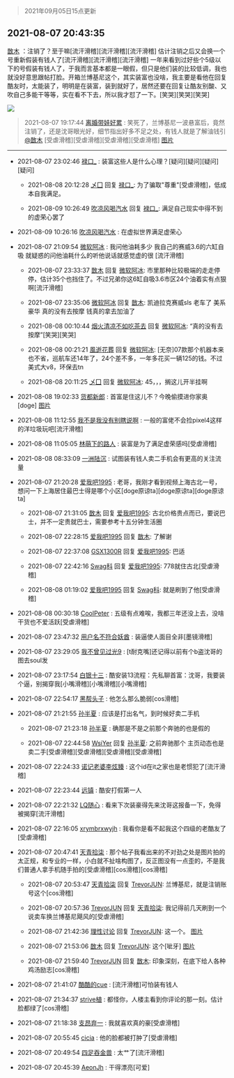 > 2021年09月05日15点更新
<link rel="stylesheet" href="https://cdn.jsdelivr.net/gh/taotie6/sampleJSON@main/css/photo_show.css">


 ## 2021-08-07 20:43:35 

 [㪚木](https://www.coolapk.com/feed/28990016?shareKey=YTg3MGFlOWZlNjlmNjEzMTc4MmI~) ：注销了？至于嘛[流汗滑稽][流汗滑稽][流汗滑稽]
估计注销之后又会换一个号重新假装有钱人了[流汗滑稽][流汗滑稽][流汗滑稽]
一年来看到过好些个5级以下的号假装有钱人了，于我而言基本都是一眼假，但只是他们装的比较低调，我也就没好意思跟帖打脸。开箱兰博基尼这个，其实装富也没啥<!--break-->，我主要是看他在回复酷友时，太能装了，明明是在装富，装到就好了，居然还要在回复让酷友别酸、又吹自己多能干等等，实在看不下去，所以我才怼了一下。[笑哭][笑哭][笑哭] 

<div class="album">
<img class="img-item" src="http://image.coolapk.com/feed/2020/0606/14/1081091_607a8969_5831_4585@186x139.gif" />
</div>

> 2021-08-07 19:17:44 
> [离婚带娃好累](https://www.coolapk.com/feed/28987651?shareKey=YWM2MzFlM2Y0NjJmNjEzMTc4MmI~) : 笑死了，兰博基尼一波悬富后，竟然注销了，还是沈哥眼光好，细节指出好多不足之处，有钱人就是了解油钱引<a class="feed-link-uname" href="/u/㪚木">@㪚木</a> [受虐滑稽][受虐滑稽][受虐滑稽][受虐滑稽] 
[图片](http://image.coolapk.com/feed/2021/0807/19/8385282_1ed31d07_5044_1963@896x273.png)

 ------- 

- 2021-08-07 23:02:46 [禄口_](uid=1005884) : 装富这些人是什么心理？[疑问][疑问][疑问][疑问] 

    - 2021-08-08 20:12:28 [乄囗](uid=759206) 回复 [禄口_](uid=1005884): 为了骗取&quot;尊重&quot;[受虐滑稽]，低成本自我满足。 

    - 2021-08-09 10:26:49 [吹凉风喝汽水](uid=1078141) 回复 [禄口_](uid=1005884): 满足自己现实中得不到的虚荣心罢了 

- 2021-08-09 10:26:16 [吹凉风喝汽水](uid=1078141) : 在虚拟世界满足虚荣心 

- 2021-08-07 21:09:54 [微软阿冰](uid=2809827) : 我问他油耗多少 我自己的赛威3.6的六缸自吸 就疑惑的问他油耗什么的听他说话就感觉虚的很 [流汗滑稽] 

    - 2021-08-07 23:33:37 [㪚木](uid=1081091) 回复 [微软阿冰](uid=2809827): 市里那种比较极端的走走停停，估计35个也挡住了。不过兄弟你这6缸自吸3.6市区24个油着实有点狠啊[流汗滑稽] 

    - 2021-08-07 23:35:06 [微软阿冰](uid=2809827) 回复 [㪚木](uid=1081091): 凯迪拉克赛威sls 老车了 美系豪华 真的没有去按摩 钱真的拿去加油了 

    - 2021-08-08 00:10:44 [烟火清凉不如吃茶去](uid=4279524) 回复 [微软阿冰](uid=2809827): “真的没有去按摩”[笑哭][笑哭] 

    - 2021-08-08 00:21:21 [風逝花葬](uid=739984) 回复 [微软阿冰](uid=2809827): [无奈]07款那个机器本来也不省，巡航车还14年了，24个差不多，一年多花买一辆125的钱。不过美式大v8，环保去tn 

    - 2021-08-08 20:11:25 [乄囗](uid=759206) 回复 [微软阿冰](uid=2809827): 45，，，搁这儿开半挂啊 

- 2021-08-08 19:02:33 [货都新郎](uid=3389447) : 首富是住这儿不？今晚偷摸进你家奥[doge] [图片](http://image.coolapk.com/feed/2021/0808/19/3389447_17c966c0_0551_3259@1080x2336.jpeg)

- 2021-08-08 11:12:55 [我不是我没有别瞎说啊](uid=2231912) : 一般的富佬不会捡pixel4这样的洋垃圾玩吧[流汗滑稽] 

- 2021-08-08 11:05:05 [林萌下的路人](uid=900430) : 装富是为了满足虚荣感吗[受虐滑稽] 

- 2021-08-08 08:33:09 [一洲陆沉](uid=889471) : 试图装有钱人卖二手机会有更高的关注流量 

- 2021-08-07 21:20:28 [爱我吧1995](uid=669913) : 老哥，我刚才看到视频上海古北一号，想问一下上海居住最巴士得是哪个小区[doge原谅ta][doge原谅ta][doge原谅ta] 

    - 2021-08-07 21:31:05 [㪚木](uid=1081091) 回复 [爱我吧1995](uid=669913): 古北价格贵点而已，要说巴士，并不一定贵就巴士，需要参考十五分钟生活圈 

    - 2021-08-07 22:28:15 [爱我吧1995](uid=669913) 回复 [㪚木](uid=1081091): 了解谢 

    - 2021-08-07 22:37:08 [GSX1300R](uid=2881715) 回复 [爱我吧1995](uid=669913): 巴适 

    - 2021-08-07 22:42:16 [Swag科](uid=3229387) 回复 [爱我吧1995](uid=669913): 778就住古北[受虐滑稽] 

    - 2021-08-08 01:19:02 [爱我吧1995](uid=669913) 回复 [Swag科](uid=3229387): 就是刷到了他[受虐滑稽] 

- 2021-08-08 00:30:18 [CoolPeter](uid=1437066) : 五级有点难唉，我都三年还没上去，没啥干货也不爱活跃[受虐滑稽] 

- 2021-08-07 23:47:32 [用户名不符合妖酋](uid=1105274) : 装逼使人面目全非[墨镜滑稽] 

- 2021-08-07 23:29:05 [我不曾见过光9](uid=1784401) : [t耐克嘴]还记得以前有个b盗沈哥的图去soul发 

- 2021-08-07 23:17:54 [白银十三](uid=775015) : 酷安装13流程：先私聊首富：沈哥，我要装个逼，别揭穿我[小嘴滑稽][小嘴滑稽][小嘴滑稽] 

- 2021-08-07 22:54:17 [黑帮头子](uid=2838832) : 他怎么那么脆弱[cos滑稽] 

- 2021-08-07 21:21:55 [孙半夏](uid=1851173) : 应该是打出名气，到时候好卖二手机 

    - 2021-08-07 21:23:18 [孙半夏](uid=1851173) : 确那是不是之前那个奔驰的也是假的 

    - 2021-08-07 22:44:58 [WsiYer](uid=3832235) 回复 [孙半夏](uid=1851173): 之前奔驰那个  主页动态也是卖二手[受虐滑稽][受虐滑稽][受虐滑稽][受虐滑稽] 

- 2021-08-07 22:24:33 [诺记老婆李炫臻](uid=2802596) : 这个id在it之家也是老惯犯了[流汗滑稽] 

- 2021-08-07 22:23:44 [远镇](uid=1471248) : 酷安打假第一人 

- 2021-08-07 22:21:32 [LQ随心](uid=1002360) : 看来下次装豪得先来沈哥这报备一下，免得被揭穿[流汗滑稽] 

- 2021-08-07 22:16:05 [xrymbrxwyjh](uid=1710564) : 我看你是看不起我这个四级的老酷友了[受虐滑稽] 

- 2021-08-07 20:47:41 [天青拾柒](uid=2874164) : 那个帖子我看出来的不对劲之处是图片拍的太正规，和专业的一样，小白就不扯啥构图了，反正图没有一点歪的，不是我们普通人拿手机随手拍的[受虐滑稽][cos滑稽][cos滑稽] 

    - 2021-08-07 20:53:47 [天青拾柒](uid=2874164) 回复 [TrevorJUN](uid=963223): 兰博基尼，就是注销账号这个[cos滑稽] 

    - 2021-08-07 20:57:36 [TrevorJUN](uid=963223) 回复 [天青拾柒](uid=2874164): 我记得前几天刷到一个说卖车换兰博基尼飓风的[受虐滑稽] 

    - 2021-08-07 21:42:36 [理性讨论](uid=3191863) 回复 [TrevorJUN](uid=963223): 这一个。 [图片](http://image.coolapk.com/feed/2021/0807/21/3191863_1bfb213b_3754_9369@1440x1080.jpeg)

    - 2021-08-07 21:53:06 [㪚木](uid=1081091) 回复 [TrevorJUN](uid=963223): 这个[呲牙] [图片](http://image.coolapk.com/feed/2021/0807/21/1081091_1957417c_4385_1294@1080x2340.jpeg)

    - 2021-08-07 21:59:40 [TrevorJUN](uid=963223) 回复 [㪚木](uid=1081091): 印象深刻，在底下给人各种鸡汤励志[cos滑稽] 

- 2021-08-07 21:41:07 [酷酷的cue](uid=2882563) : [流汗滑稽]可怕装有钱人 

- 2021-08-07 21:34:37 [strive植](uid=1468928) : 都怪你，人楼主看到你评论的那一刻。估计脸都绿了[cos滑稽] 

- 2021-08-07 21:18:38 [支昂弃一](uid=2297834) : 我就喜欢真的豪[受虐滑稽] 

- 2021-08-07 20:55:45 [cicia](uid=6177749) : 他的脸都被打肿了[受虐滑稽] 

- 2021-08-07 20:49:54 [四足吞金兽](uid=2416312) : 太艹了[流汗滑稽] 

- 2021-08-07 20:45:39 [AeonJh](uid=1203301) : 干得漂亮[可爱] 

